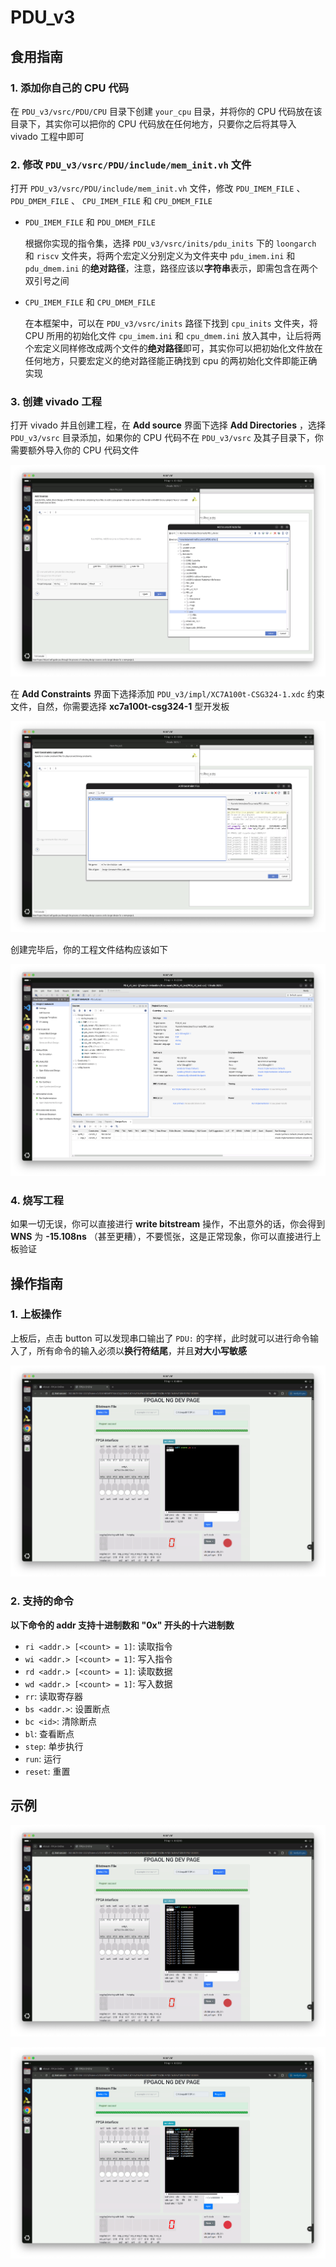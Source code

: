 # PDU_v3

## 食用指南

### 1. 添加你自己的 CPU 代码

在 `PDU_v3/vsrc/PDU/CPU` 目录下创建 `your_cpu` 目录，并将你的 CPU 代码放在该目录下，其实你可以把你的 CPU 代码放在任何地方，只要你之后将其导入 vivado 工程中即可

### 2. 修改 `PDU_v3/vsrc/PDU/include/mem_init.vh` 文件

打开 `PDU_v3/vsrc/PDU/include/mem_init.vh` 文件，修改 `PDU_IMEM_FILE` 、 `PDU_DMEM_FILE` 、 `CPU_IMEM_FILE` 和 `CPU_DMEM_FILE`

- `PDU_IMEM_FILE` 和 `PDU_DMEM_FILE`

    根据你实现的指令集，选择 `PDU_v3/vsrc/inits/pdu_inits` 下的 `loongarch` 和 `riscv` 文件夹，将两个宏定义分别定义为文件夹中 `pdu_imem.ini` 和 `pdu_dmem.ini` 的**绝对路径**，注意，路径应该以**字符串**表示，即需包含在两个双引号之间

- `CPU_IMEM_FILE` 和 `CPU_DMEM_FILE`

    在本框架中，可以在 `PDU_v3/vsrc/inits` 路径下找到 `cpu_inits` 文件夹，将 CPU 所用的初始化文件 `cpu_imem.ini` 和 `cpu_dmem.ini` 放入其中，让后将两个宏定义同样修改成两个文件的**绝对路径**即可，其实你可以把初始化文件放在任何地方，只要宏定义的绝对路径能正确找到 cpu 的两初始化文件即能正确实现

### 3. 创建 vivado 工程

打开 vivado 并且创建工程，在 **Add source** 界面下选择 **Add Directories** ，选择 `PDU_v3/vsrc` 目录添加，如果你的 CPU 代码不在 `PDU_v3/vsrc` 及其子目录下，你需要额外导入你的 CPU 代码文件

![image](./assets/add_source.png)

在 **Add Constraints** 界面下选择添加 `PDU_v3/impl/XC7A100t-CSG324-1.xdc` 约束文件，自然，你需要选择 **xc7a100t-csg324-1** 型开发板

![image](./assets/add_constraints.png)

创建完毕后，你的工程文件结构应该如下

![image](./assets/project_struc.png)

### 4. 烧写工程

如果一切无误，你可以直接进行 **write bitstream** 操作，不出意外的话，你会得到 **WNS** 为 **-15.108ns** （甚至更糟），不要慌张，这是正常现象，你可以直接进行上板验证

## 操作指南

### 1. 上板操作

上板后，点击 button 可以发现串口输出了 `PDU:` 的字样，此时就可以进行命令输入了，所有命令的输入必须以**换行符结尾**，并且**对大小写敏感**

![image](./assets/on_board.png)

### 2. 支持的命令

**以下命令的 addr 支持十进制数和 "0x" 开头的十六进制数**

- `ri <addr.> [<count> = 1]`: 读取指令
- `wi <addr.> [<count> = 1]`: 写入指令
- `rd <addr.> [<count> = 1]`: 读取数据
- `wd <addr.> [<count> = 1]`: 写入数据
- `rr`: 读取寄存器
- `bs <addr.>`: 设置断点
- `bc <id>`: 清除断点
- `bl`: 查看断点
- `step`: 单步执行
- `run`: 运行
- `reset`: 重置

## 示例

![image](./assets/example1.png)

![image](./assets/example2.png)